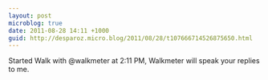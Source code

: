 ```yaml
---
layout: post
microblog: true
date: 2011-08-28 14:11 +1000
guid: http://desparoz.micro.blog/2011/08/28/t107666714526875650.html
---
```

Started Walk with @walkmeter at 2:11 PM, Walkmeter will speak your replies to me.

